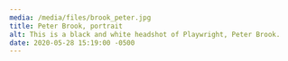 ```yaml
---
media: /media/files/brook_peter.jpg
title: Peter Brook, portrait
alt: This is a black and white headshot of Playwright, Peter Brook.
date: 2020-05-28 15:19:00 -0500
---
```

